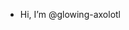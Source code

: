 - Hi, I’m @glowing-axolotl

<!---
glowing-axolotl/glowing-axolotl is a ✨ special ✨ repository because its `README.md` (this file) appears on your GitHub profile.
You can click the Preview link to take a look at your changes.
--->
